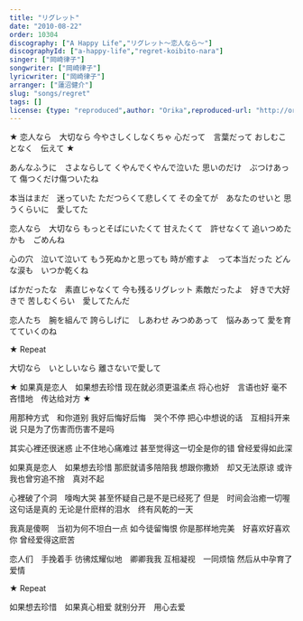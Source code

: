 ```yaml
---
title: "リグレット"
date: "2010-08-22"
order: 10304
discography: ["A Happy Life","リグレット～恋人なら～"]
discographyId: ["a-happy-life","regret-koibito-nara"]
singer: ["岡崎律子"]
songwriter: ["岡崎律子"]
lyricwriter: ["岡崎律子"]
arranger: ["蓮沼健介"]
slug: "songs/regret"
tags: []
license: {type: "reproduced",author: "Orika",reproduced-url: "http://orikamushi.myweb.hinet.net/",reproduced-website: "織歌蟲網站"}
---
```


★ 恋人なら　大切なら 
今やさしくしなくちゃ 
心だって　言葉だって 
おしむことなく　伝えて ★ 

あんなふうに　さよならして 
くやんでくやんで泣いた 
思いのだけ　ぶつけあって 
傷つくだけ傷ついたね 

本当はまだ　迷っていた 
ただつらくて悲しくて 
その全てが　あなたのせいと 
思うくらいに　愛してた 

恋人なら　大切なら 
もっとそばにいたくて 
甘えたくて　許せなくて 
追いつめたかも　ごめんね 

心の穴　泣いて泣いて 
もう死ぬかと思っても 
時が癒すよ　って本当だった 
どんな涙も　いつか乾くね 

ばかだったな　素直じゃなくて 
今も残るリグレット 
素敵だったよ　好きで大好きで 
苦しむくらい　愛してたんだ 

恋人たち　腕を組んで 
誇らしげに　しあわせ 
みつめあって　悩みあって 
愛を育てていくのね

★ Repeat 

大切なら　いとしいなら 
離さないで愛して

★ 如果真是恋人　如果想去珍惜 
现在就必须更温柔点 
将心也好　言语也好 
毫不吝惜地　传达给对方 ★ 

用那种方式　和你道别 
我好后悔好后悔　哭个不停 
把心中想说的话　互相抖开来说 
只是为了伤害而伤害不是吗 

其实心裡还很迷惑 
止不住地心痛难过 
甚至觉得这一切全是你的错 
曾经爱得如此深 

如果真是恋人　如果想去珍惜 
那麽就请多陪陪我 
想跟你撒娇　却又无法原谅 
或许我也曾穷追不捨　真对不起 

心裡破了个洞　嚎啕大哭 
甚至怀疑自己是不是已经死了 
但是　时间会治癒一切喔　这句话是真的 
无论是什麽样的泪水　终有风乾的一天 

我真是傻啊　当初为何不坦白一点 
如今徒留悔恨 
你是那样地完美　好喜欢好喜欢你 
曾经爱得这麽苦 

恋人们　手挽着手 
彷彿炫耀似地　卿卿我我 
互相凝视　一同烦恼 
然后从中孕育了爱情 

★ Repeat 

如果想去珍惜　如果真心相爱 
就别分开　用心去爱
